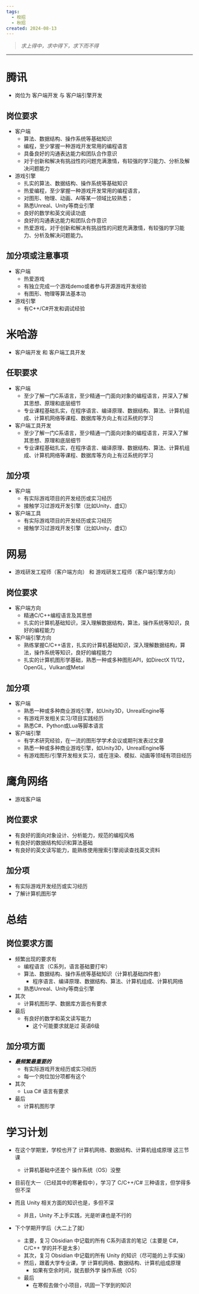 ```yaml
---
tags:
  - 校招
  - 秋招
created: 2024-08-13
---
```

>*求上得中，求中得下，求下而不得*

---
# 腾讯

- 岗位为 客户端开发 与 客户端引擎开发
## 岗位要求

- 客户端
	- 算法、数据结构、操作系统等基础知识
	- 编程，至少掌握一种游戏开发常用的编程语言
	- 具备良好的沟通表达能力和团队合作意识
	- 对于创新和解决有挑战性的问题充满激情，有较强的学习能力、分析及解决问题能力
- 游戏引擎
	- 扎实的算法、数据结构、操作系统等基础知识
	- 热爱编程，至少掌握一种游戏开发常用的编程语言，
	- 对图形、物理、动画、AI等某一领域比较熟悉；
	- 熟悉Unreal、Unity等商业引擎
	- 良好的数学和英文阅读功底
	- 良好的沟通表达能力和团队合作意识
	- 热爱游戏，对于创新和解决有挑战性的问题充满激情，有较强的学习能力、分析及解决问题能力。
## 加分项或注意事项

- 客户端
	- 热爱游戏
	- 有独立完成一个游戏demo或者参与开源游戏开发经验
	- 有图形、物理等算法基本功
- 游戏引擎
	- 有C++/C#开发和调试经验
# 米哈游

- 客户端开发 和 客户端工具开发
## 任职要求

- 客户端
	- 至少了解一门C系语言，至少精通一门面向对象的编程语言，并深入了解其思想、原理和底层细节
	- 专业课程基础扎实，在程序语言、编译原理、数据结构、算法、计算机组成、计算机网络等课程、数据库等方向上有过系统的学习
- 客户端工具开发
	- 至少了解一门C系语言，至少精通一门面向对象的编程语言，并深入了解其思想、原理和底层细节
	- 专业课程基础扎实，在程序语言、编译原理、数据结构、算法、计算机组成、计算机网络等课程、数据库等方向上有过系统的学习
## 加分项

- 客户端
	- 有实际游戏项目的开发经历或实习经历
	- 接触学习过游戏开发引擎（比如Unity、虚幻）
- 客户端工具
	- 有实际游戏项目的开发经历或实习经历
	- 接触学习过游戏开发引擎（比如Unity、虚幻）
# 网易

- 游戏研发工程师（客户端方向） 和 游戏研发工程师（客户端引擎方向）
## 岗位要求

- 客户端方向
	- 精通C/C++编程语言及其思想
	- 扎实的计算机基础知识，深入理解数据结构，算法，操作系统等知识，良好的编程能力
- 客户端引擎方向
	- 熟练掌握C/C++语言，扎实的计算机基础知识，深入理解数据结构，算法，操作系统等知识，良好的编程能力
	- 扎实的计算机图形学基础，熟悉一种或多种图形API，如DirectX 11/12，OpenGL，Vulkan或Metal
## 加分项

- 客户端
	- 熟悉一种或多种商业游戏引擎，如Unity3D，UnrealEngine等
	- 有游戏开发相关实习/项目实践经历
	- 熟悉C#、Python或Lua等脚本语言
- 客户端引擎
	- 有学术研究经验，在一流的图形学学术会议或期刊发表过文章
	- 熟悉一种或多种商业游戏引擎，如Unity3D，UnrealEngine等
	- 有游戏图形/引擎开发相关实习，或在渲染、模拟、动画等领域有项目经历
# 鹰角网络

- 游戏客户端
## 岗位要求

- 有良好的面向对象设计、分析能力，规范的编程风格
- 有良好的数据结构知识和算法基础
- 有良好的英文读写能力，能熟练使用搜索引擎阅读查找英文资料
## 加分项

- 有实际游戏开发经历或实习经历
- 了解计算机图形学
# 总结
## 岗位要求方面

- 频繁出现的要求有
	- 编程语言（C系列，语言基础要打牢）
	- 算法、数据结构、操作系统等基础知识（计算机基础四件套）
		- 程序语言、编译原理、数据结构、算法、计算机组成、计算机网络
	- 熟悉Unreal、Unity等商业引擎
- 其次
	- 计算机图形学、数据库方面也有要求
- 最后
	- 有良好的数学和英文读写能力
		- 这个可能要求就是过 英语6级
## 加分项方面

- ***最频繁最重要的***
	- 有实际游戏开发经历或实习经历
	- 每一个岗位加分项都有这个
- 其次
	- Lua C# 语言有要求
- 最后
	- 计算机图形学
# 学习计划

- 在这个学期里，学校也开了 计算机网络、数据结构、计算机组成原理 这三节课
	- 计算机基础中还差个 操作系统（OS）没整
- 目前在大一（已经其中的寒暑假中），学习了 C/C++/C# 三种语言，但学得多但不深
- 而且 Unity 相关方面的知识也是，多但不深
	- 并且，Unity 不上手实践，光是听课也是不行的

- 下个学期开学后（大二上了就）
	- 主要，复习 Obsidian 中记载的所有 C系列语言的笔记（主要是 C#，C/C++ 学的并不是太多）
	- 其次，复习 Obsidian 中记载的所有 Unity 的知识（尽可能的上手实操）
	- 然后，跟着大学专业课，学 计算机网络、数据结构、计算机组成原理
		- 如果有空余时间，就去额外学 操作系统（OS）
	- 最后
		- 在寒假去做个小项目，巩固一下学到的知识








